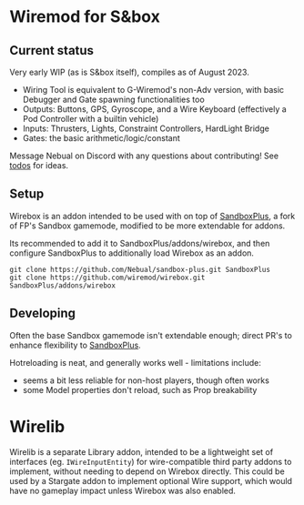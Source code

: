 # Wiremod for S&box

## Current status

Very early WIP (as is S&box itself), compiles as of August 2023.

- Wiring Tool is equivalent to G-Wiremod's non-Adv version, with basic Debugger and Gate spawning functionalities too
- Outputs: Buttons, GPS, Gyroscope, and a Wire Keyboard (effectively a Pod Controller with a builtin vehicle)
- Inputs: Thrusters, Lights, Constraint Controllers, HardLight Bridge
- Gates: the basic arithmetic/logic/constant

Message Nebual on Discord with any questions about contributing! See [todos](https://github.com/wiremod/wirebox/projects/1) for ideas.

## Setup

Wirebox is an addon intended to be used with on top of [SandboxPlus](https://github.com/Nebual/sandbox-plus), a fork of FP's Sandbox gamemode, modified to be more extendable for addons.

Its recommended to add it to SandboxPlus/addons/wirebox, and then configure SandboxPlus to additionally load Wirebox as an addon.

```
git clone https://github.com/Nebual/sandbox-plus.git SandboxPlus
git clone https://github.com/wiremod/wirebox.git SandboxPlus/addons/wirebox
```

## Developing

Often the base Sandbox gamemode isn't extendable enough; direct PR's to enhance flexibility to [SandboxPlus](https://github.com/Nebual/sandbox-plus).

Hotreloading is neat, and generally works well - limitations include:
- seems a bit less reliable for non-host players, though often works
- some Model properties don't reload, such as Prop breakability

# Wirelib

Wirelib is a separate Library addon, intended to be a lightweight set of interfaces (eg. `IWireInputEntity`) for wire-compatible third party addons to implement, without needing to depend on Wirebox directly. This could be used by a Stargate addon to implement optional Wire support, which would have no gameplay impact unless Wirebox was also enabled.
